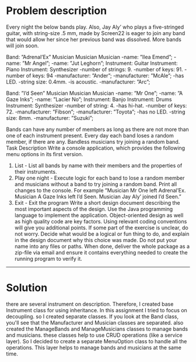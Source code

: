 # Problem description
Every night the below bands play. Also, Jay Aly’ who plays a five-stringed guitar, with string-size .5 mm,
made by Screen22 is eager to join any band that would allow her since her previous band was dissolved.
More bands will join soon.


Band: ”Adrenal’Ex”
Musician  Musician  Musician
-name: ”Ilea Emend”; -name: ”Mr Angel”; -name: ”Jut Leghorn”;
Instrument: Guitar Instrument: Piano Instrument: Synthesizer
-number of strings: 9. -number of keys: 91. -number of keys: 94
-manufacturer: ”Ander”; -manufacturer: ”McAle”; -has LED.
-string size: 0.4mm. -is acoustic. -manufacturer: ”Arc”;

Band: ”I’d Seen”
Musician  Musician Musician
-name: ”Mr One”; -name: ”A Gaze Inks”; -name: ”Lacier No”;
Instrument: Banjo Instrument: Drums Instrument: Synthesizer
-number of string: 4. -has hi-hat. -number of keys: 72.
-manufacturer: ”Fibson”; -manufacturer: ”Toyota”; -has no LED.
-string size: 8mm. -manufacturer: ”Suzuki”;

Bands can have any number of members as long as there are not more than one of each instrument
present. Every day each band loses a random member, if there are any. Bandless musicians try joining
a random band.
Task Description
Write a console application, which provides the following menu options in its first version.
1. List - List all bands by name with their members and the properties of their instruments.
2. Play one night - Execute logic for each band to lose a random member and musicians without a
   band to try joining a random band. Print all changes to the console. For example ”Musician Mr
   One left Adrenal’Ex. Musician A Gaze Inks left I’d Seen. Musician Jay Aly’ joined I’d Seen.”
3. Exit - Exit the program
   Write a short design document describing the most important aspects of the design. Use the Java programming language to implement the application. Object-oriented design as well as high quality code
   are key factors. Using relevant coding conventions will give you additional points.
   If some part of the exercise is unclear, do not worry. Decide what would be a logical or fun thing
   to do, and explain in the design document why this choice was made. Do not put your name into
   any files or paths. When done, deliver the whole package as a zip-file via email and ensure it contains
   everything needed to create the running program to verify it.

---------------------------------------------------

# Solution

there are several instrument on description. Therefore, I created base Instrument class for using inheritance.
In this assignment I tried to focus on decoupling. so I created separate classes. 
If you look at the Band class, you'll see that the Manufacturer and Musician classes are separated.
also created the ManageBands and ManageMusicians classes to manage bands and musicians.
these classes help to use CRUD operations (like a service layer). 
So I decided to create a separate MenuOption class to handle all the operations.
This layer helps to manage bands and musicians at the same time.


